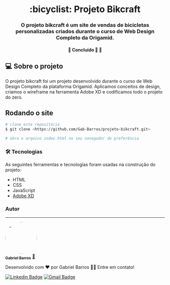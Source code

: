 <h1 align="center">:bicyclist: Projeto Bikcraft</h1>
<h3 align="center">O projeto bikcraft é um site de vendas de bicicletas personalizadas criados durante o curso de Web Design Completo da Origamid.</h3>
<h4 align="center"> 
	🚧  Concluído 🚀 🚧
</h4>

## :computer: Sobre o projeto
O projeto bikcraft foi um projeto desenvolvido durante o curso de Web Design Completo da plataforma Origamid. Aplicamos conceitos de design, criamos o wireframe na ferramenta Adobe XD e codificamos todo o projeto do zero.

## Rodando o site

```bash
# clone este repositório
$ git clone <https://github.com/Gab-Barros/projeto-bikcraft.git>

# abra o arquivo index.html no seu navegador de preferência
```

### 🛠 Tecnologias

As seguintes ferramentas e tecnologias foram usadas na construção do projeto:

- HTML
- CSS
- JavaScript
- [Adobe XD](https://www.adobe.com/br/products/xd.html)

### Autor
---

<a href="https://www.linkedin.com/in/gabriel-barros-419bb3208/">
 <img style="border-radius: 50%;" src="https://avatars.githubusercontent.com/u/80299358?s=400&u=d60523eff0aa8ba1986d098c23c440f5d3af5ff2&v=4" width="100px;" alt=""/>
 <br />
 <sub><b>Gabriel Barros</b></sub></a> <a href="https://www.linkedin.com/in/gabriel-barros-419bb3208/" title="Gabriel">🚀</a>


Desenvolvido com ❤️ por Gabriel Barros 👋🏽 Entre em contato!

[![Linkedin Badge](https://img.shields.io/badge/-LinkedIn-blue?style=flat-square&logo=Linkedin&logoColor=white&link=https://www.linkedin.com/in/gabriel-barros-419bb3208/)](https://www.linkedin.com/in/gabriel-barros-419bb3208/)
[![Gmail Badge](https://img.shields.io/badge/-Email-c14438?style=flat-square&logo=Gmail&logoColor=white&link=mailto:gabrielalcantarabarros524@gmail.com)](mailto:gabrielalcantarabarros524@gmail.com)
